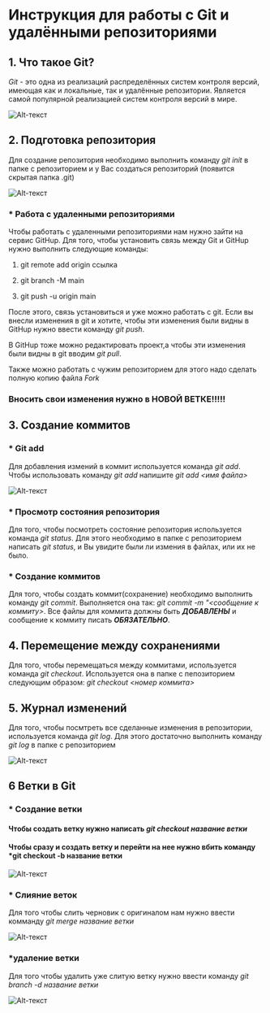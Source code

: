 # Инструкция для работы с Git и удалёнными репозиториями

## 1. Что такое Git?
*Git* - это одна из реализаций распределённых систем контроля версий, имеющая как и локальные, так и удалённые репозитории. Является самой популярной реализацией систем контроля версий в мире.

![Alt-текст](https://bbuyukyuksel.github.io/assets/img/git.png "git")

## 2. Подготовка репозитория
Для создание репозитория необходимо выполнить команду *git init*  в папке с репозиторием и у Вас создаться репозиторий (появится скрытая папка .git)

![Alt-текст](https://hti.urfu.ru/fileadmin/user_upload/site_15078/oformlenie/007.jpg "репозиторий"
)

### * Работа с удаленными репозиториями

Чтобы работать с удаленными репозиториями нам нужно зайти на сервис GitHup.
Для того, чтобы установить связь между Git и GitHup нужно выполнить следующие команды:

1. git remote add origin ссылка

2. git branch -M main

3. git push -u origin main

После этого, связь установиться и уже можно работать с git. Если вы внесли изменения в git  и хотите, чтобы эти изменения были видны в GitHup нужно ввести команду *git push*.

В GitHup тоже можно редактировать проект,а чтобы эти изменения были видны в git  вводим *git pull*.

Также можно работать с чужим репозиторием для этого надо сделать полную копию файла *Fork*

### **Вносить свои изменения нужно в НОВОЙ ВЕТКЕ**!!!!!



## 3.  Создание коммитов

### * Git add
Для добавления измений в коммит используется команда *git add*. Чтобы использовать команду *git add* напишите *git add <имя файла>*

![Alt-текст](
    https://fb.ru/misc/i/gallery/43581/2925123.jpg "коммит")

### * Просмотр состояния репозитория
Для того, чтобы посмотреть состояние репозитория используется команда *git status*. Для этого необходимо в папке с репозиторием написать *git status*, и Вы увидите были ли измения в файлах, или их не было.

### * Создание коммитов
Для того, чтобы создать коммит(сохранение) необходимо выполнить команду *git commit*. Выполняется она так: *git commit -m "<сообщение к коммиту>*. Все файлы для коммита должны быть ***ДОБАВЛЕНЫ*** и сообщение к коммиту писать ***ОБЯЗАТЕЛЬНО***.

## 4. Перемещение между сохранениями
Для того, чтобы перемещаться между коммитами, используется команда *git checkout*. Используется она в папке с пепозиторием следующим образом: *git checkout <номер коммита>*

## 5. Журнал изменений
Для того, чтобы посмтреть все сделанные изменения в репозитории, используется команда *git log*. Для этого достаточно выполнить команду *git log* в папке с репозиторием

![Alt-текст](https://unblast.com/wp-content/uploads/2019/08/Magazine-Mockup-4.jpg "журнал")


## 6 Ветки в Git

### * **Создание ветки**

#### Чтобы создать ветку нужно написать *git checkout название ветки*

#### Чтобы сразу и создать ветку и перейти на нее нужно вбить команду *git checkout -b названиe ветки
![Alt-текст](https://photology.jegtheme.com/wp-content/uploads/2015/08/idea.jpg "создание") 



### * **Слияние веток** 
Для того чтобы слить черновик с оригиналом нам нужно ввести комманду *git merge название ветки*

![Alt-текст](https://glasspromsz.ru/images/17122019/16.jpg "слияние")


### *удаление ветки
Для того чтобы удалить уже слитую ветку нужно ввести команду *git branch -d название ветки*

![Alt-текст](https://rebeccatdickson.com/wp-content/uploads/2013/10/6952472683_9c779796b7_o.jpg "удаление")
